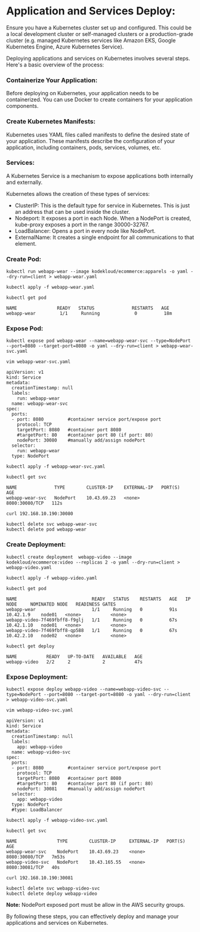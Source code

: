 
# Application and Services Deploy:
Ensure you have a Kubernetes cluster set up and configured. This could be a local development cluster or self-managed clusters or a production-grade cluster (e.g.  managed Kubernetes services like Amazon EKS, Google Kubernetes Engine, Azure Kubernetes Service).

Deploying applications and services on Kubernetes involves several steps. Here's a basic overview of the process:

### Containerize Your Application:
Before deploying on Kubernetes, your application needs to be containerized. You can use Docker to create containers for your application components.


### Create Kubernetes Manifests:
Kubernetes uses YAML files called manifests to define the desired state of your application. These manifests describe the configuration of your application, including containers, pods, services, volumes, etc.


### Services:

A Kubernetes Service is a mechanism to expose applications both internally and externally.

Kubernetes allows the creation of these types of services:

- ClusterIP:  This is the default type for service in Kubernetes. This is just an address that can be used inside the cluster.
- Nodeport:  It exposes a port in each Node. When a NodePort is created, kube-proxy exposes a port in the range 30000-32767.
- LoadBalancer: Opens a port in every node like NodePort.
- ExternalName: It creates a single endpoint for all communications to that element.


### Create Pod: 
```
kubectl run webapp-wear --image kodekloud/ecommerce:apparels -o yaml --dry-run=client > webapp-wear.yaml

kubectl apply -f webapp-wear.yaml
```


```
kubectl get pod

NAME               READY   STATUS              RESTARTS   AGE
webapp-wear         1/1     Running             0          18m
```


### Expose Pod: 

```
kubectl expose pod webapp-wear --name=webapp-wear-svc --type=NodePort --port=8080 --target-port=8080 -o yaml --dry-run=client > webapp-wear-svc.yaml
```


```
vim webapp-wear-svc.yaml

apiVersion: v1
kind: Service
metadata:
  creationTimestamp: null
  labels:
    run: webapp-wear
  name: webapp-wear-svc
spec:
  ports:
  - port: 8080         #container service port/expose port
    protocol: TCP
    targetPort: 8080   #container port 8080
    #targetPort: 80    #container port 80 (if port: 80)
    nodePort: 30080    #manually add/assign nodePort
  selector:
    run: webapp-wear
  type: NodePort
```


```
kubectl apply -f webapp-wear-svc.yaml
```


```
kubectl get svc

NAME              TYPE        CLUSTER-IP    EXTERNAL-IP   PORT(S)          AGE
webapp-wear-svc   NodePort    10.43.69.23   <none>        8080:30080/TCP   112s
```


```
curl 192.168.10.190:30080
```


```
kubectl delete svc webapp-wear-svc
kubectl delete pod webapp-wear
```


### Create Deployment: 

```
kubectl create deployment  webapp-video --image kodekloud/ecommerce:video --replicas 2 -o yaml --dry-run=client > webapp-video.yaml
```


```
kubectl apply -f webapp-video.yaml
```


```
kubectl get pod

NAME                            READY   STATUS    RESTARTS   AGE   IP           NODE     NOMINATED NODE   READINESS GATES
webapp-wear                     1/1     Running   0          91s   10.42.1.9    node01   <none>           <none>
webapp-video-7f469fbff8-f9glj   1/1     Running   0          67s   10.42.1.10   node01   <none>           <none>
webapp-video-7f469fbff8-qp588   1/1     Running   0          67s   10.42.2.10   node02   <none>           <none>
```


```
kubectl get deploy

NAME           READY   UP-TO-DATE   AVAILABLE   AGE
webapp-video   2/2     2            2           47s
```



### Expose Deployment: 

```
kubectl expose deploy webapp-video --name=webapp-video-svc --type=NodePort --port=8080 --target-port=8080 -o yaml --dry-run=client > webapp-video-svc.yaml
```


```
vim webapp-video-svc.yaml

apiVersion: v1
kind: Service
metadata:
  creationTimestamp: null
  labels:
    app: webapp-video
  name: webapp-video-svc
spec:
  ports:
  - port: 8080         #container service port/expose port
    protocol: TCP
    targetPort: 8080   #container port 8080
    #targetPort: 80    #container port 80 (if port: 80)
    nodePort: 30081    #manually add/assign nodePort
  selector:
    app: webapp-video
  type: NodePort
  #type: LoadBalancer
```


```
kubectl apply -f webapp-video-svc.yaml
```


```
kubectl get svc

NAME               TYPE        CLUSTER-IP     EXTERNAL-IP   PORT(S)          AGE
webapp-wear-svc    NodePort    10.43.69.23    <none>        8080:30080/TCP   7m53s
webapp-video-svc   NodePort    10.43.165.55   <none>        8080:30081/TCP   40s
```


```
curl 192.168.10.190:30081
```


```
kubectl delete svc webapp-video-svc
kubectl delete deploy webapp-video 
```


**Note:** NodePort exposed port must be allow in the AWS security groups.


By following these steps, you can effectively deploy and manage your applications and services on Kubernetes.
